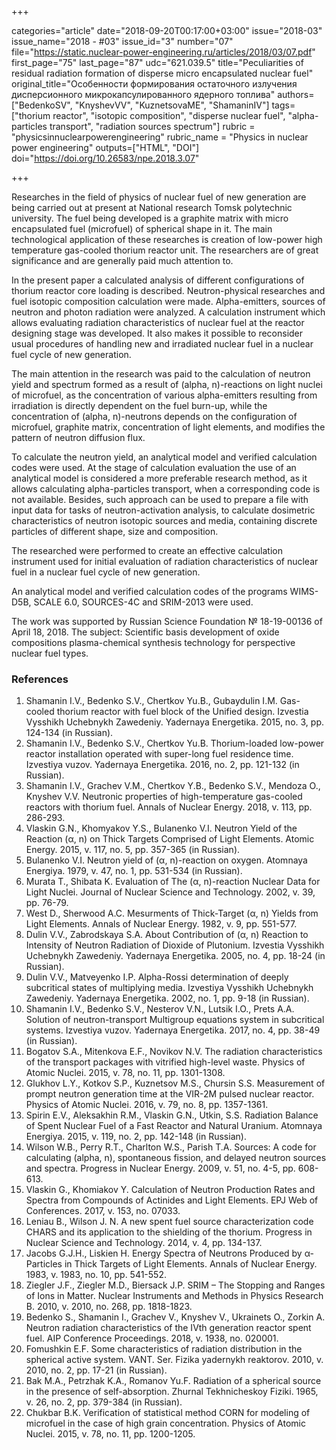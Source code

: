 +++

categories="article"
date="2018-09-20T00:17:00+03:00"
issue="2018-03"
issue_name="2018 - #03"
issue_id="3"
number="07"
file="https://static.nuclear-power-engineering.ru/articles/2018/03/07.pdf"
first_page="75"
last_page="87"
udc="621.039.5"
title="Peculiarities of residual radiation formation of disperse micro encapsulated nuclear fuel"
original_title="Особенности формирования остаточного излучения дисперсионного микрокапсулированного ядерного топлива"
authors=["BedenkoSV", "KnyshevVV", "KuznetsovaME", "ShamaninIV"]
tags=["thorium reactor", "isotopic composition", "disperse nuclear fuel", "alpha-particles transport", "radiation sources spectrum"]
rubric = "physicsinnuclearpowerengineering"
rubric_name = "Physics in nuclear power engineering"
outputs=["HTML", "DOI"]
doi="https://doi.org/10.26583/npe.2018.3.07"

+++

Researches in the field of physics of nuclear fuel of new generation are being carried out at present at National research Tomsk polytechnic university. The fuel being developed is a graphite matrix with micro encapsulated fuel (microfuel) of spherical shape in it. The main technological application of these researches is creation of low-power high temperature gas-cooled thorium reactor unit. The researchers are of great significance and are generally paid much attention to.

In the present paper a calculated analysis of different configurations of thorium reactor core loading is described. Neutron-physical researches and fuel isotopic composition calculation were made. Alpha-emitters, sources of neutron and photon radiation were analyzed. A calculation instrument which allows evaluating radiation characteristics of nuclear fuel at the reactor designing stage was developed. It also makes it possible to reconsider usual procedures of handling new and irradiated nuclear fuel in a nuclear fuel cycle of new generation.

The main attention in the research was paid to the calculation of neutron yield and spectrum formed as a result of (alpha, n)-reactions on light nuclei of microfuel, as the concentration of various alpha-emitters resulting from irradiation is directly dependent on the fuel burn-up, while the concentration of (alpha, n)-neutrons depends on the configuration of microfuel, graphite matrix, concentration of light elements, and modifies the pattern of neutron diffusion flux.

To calculate the neutron yield, an analytical model and verified calculation codes were used. At the stage of calculation evaluation the use of an analytical model is considered a more preferable research method, as it allows calculating alpha-particles transport, when a corresponding code is not available. Besides, such approach can be used to prepare a file with input data for tasks of neutron-activation analysis, to calculate dosimetric characteristics of neutron isotopic sources and media, containing discrete particles of different shape, size and composition.

The researched were performed to create an effective calculation instrument used for initial evaluation of radiation characteristics of nuclear fuel in a nuclear fuel cycle of new generation.

An analytical model and verified calculation codes of the programs WIMS-D5B, SCALE 6.0, SOURCES-4C and SRIM-2013 were used.

The work was supported by Russian Science Foundation № 18-19-00136 of April 18, 2018. The subject: Scientific basis development of oxide compositions plasma-chemical synthesis technology for perspective nuclear fuel types.

### References

1. Shamanin I.V., Bedenko S.V., Chertkov Yu.B., Gubaydulin I.M. Gas-cooled thorium reactor with fuel block of the Unified design. Izvestia Vysshikh Uchebnykh Zawedeniy. Yadernaya Energetika. 2015, no. 3, pp. 124-134 (in Russian).
2. Shamanin I.V., Bedenko S.V., Chertkov Yu.B. Thorium-loaded low-power reactor installation operated with super-long fuel residence time. Izvestiya vuzov. Yadernaya Energetika. 2016, no. 2, pp. 121-132 (in Russian).
3. Shamanin I.V., Grachev V.M., Chertkov Y.B., Bedenko S.V., Mendoza O., Knyshev V.V. Neutronic properties of high-temperature gas-cooled reactors with thorium fuel. Annals of Nuclear Energy. 2018, v. 113, pp. 286-293.
4. Vlaskin G.N., Khomyakov Y.S., Bulanenko V.I. Neutron Yield of the Reaction (α, n) on Thick Targets Comprised of Light Elements. Atomic Energy. 2015, v. 117, no. 5, pp. 357-365 (in Russian).
5. Bulanenko V.I. Neutron yield of (α, n)-reaction on oxygen. Atomnaya Energiya. 1979, v. 47, no. 1, pp. 531-534 (in Russian).
6. Murata T., Shibata K. Evaluation of The (α, n)-reaction Nuclear Data for Light Nuclei. Journal of Nuclear Science and Technology. 2002, v. 39, pp. 76-79.
7. West D., Sherwood A.C. Mesurments of Thick-Target (α, n) Yields from Light Elements. Annals of Nuclear Energy. 1982, v. 9, pp. 551-577.
8. Dulin V.V., Zabrodskaya S.A. About Contribution of (α, n) Reaction to Intensity of Neutron Radiation of Dioxide of Plutonium. Izvestia Vysshikh Uchebnykh Zawedeniy. Yadernaya Energetika. 2005, no. 4, pp. 18-24 (in Russian).
9. Dulin V.V., Matveyenko I.P. Alpha-Rossi determination of deeply subcritical states of multiplying media. Izvestiya Vysshikh Uchebnykh Zawedeniy. Yadernaya Energetika. 2002, no. 1, pp. 9-18 (in Russian).
10. Shamanin I.V., Bedenko S.V., Nesterov V.N., Lutsik I.O., Prets A.A. Solution of neutron-transport Multigroup equations system in subcritical systems. Izvestiya vuzov. Yadernaya Energetika. 2017, no. 4, pp. 38-49 (in Russian).
11. Bogatov S.A., Mitenkova E.F., Novikov N.V. The radiation characteristics of the transport packages with vitrified high-level waste. Physics of Atomic Nuclei. 2015, v. 78, no. 11, pp. 1301-1308.
12. Glukhov L.Y., Kotkov S.P., Kuznetsov M.S., Chursin S.S. Measurement of prompt neutron generation time at the VIR-2M pulsed nuclear reactor. Physics of Atomic Nuclei. 2016, v. 79, no. 8, pp. 1357-1361.
13. Spirin E.V., Aleksakhin R.M., Vlaskin G.N., Utkin, S.S. Radiation Balance of Spent Nuclear Fuel of a Fast Reactor and Natural Uranium. Atomnaya Energiya. 2015, v. 119, no. 2, pp. 142-148 (in Russian).
14. Wilson W.B., Perry R.T., Charlton W.S., Parish T.A. Sources: A code for calculating (alpha, n), spontaneous fission, and delayed neutron sources and spectra. Progress in Nuclear Energy. 2009, v. 51, no. 4-5, pp. 608-613.
15. Vlaskin G., Khomiakov Y. Calculation of Neutron Production Rates and Spectra from Compounds of Actinides and Light Elements. EPJ Web of Conferences. 2017, v. 153, no. 07033.
16. Leniau B., Wilson J. N. A new spent fuel source characterization code CHARS and its application to the shielding of the thorium. Progress in Nuclear Science and Technology. 2014, v. 4, pp. 134-137.
17. Jacobs G.J.H., Liskien H. Energy Spectra of Neutrons Produced by α-Particles in Thick Targets of Light Elements. Annals of Nuclear Energy. 1983, v. 1983, no. 10, pp. 541-552.
18. Ziegler J.F., Ziegler M.D., Biersack J.P. SRIM – The Stopping and Ranges of Ions in Matter. Nuclear Instruments and Methods in Physics Research B. 2010, v. 2010, no. 268, pp. 1818-1823.
19. Bedenko S., Shamanin I., Grachev V., Knyshev V., Ukrainets O., Zorkin A. Neutron radiation characteristics of the IVth generation reactor spent fuel. AIP Conference Proceedings. 2018, v. 1938, no. 020001.
20. Fomushkin E.F. Some characteristics of radiation distribution in the spherical active system. VANT. Ser. Fizika yadernykh reaktorov. 2010, v. 2010, no. 2, pp. 17-21 (in Russian).
21. Bak M.A., Petrzhak K.A., Romanov Yu.F. Radiation of a spherical source in the presence of self-absorption. Zhurnal Tekhnicheskoy Fiziki. 1965, v. 26, no. 2, pp. 379-384 (in Russian).
22. Chukbar B.K. Verification of statistical method CORN for modeling of microfuel in the case of high grain concentration. Physics of Atomic Nuclei. 2015, v. 78, no. 11, pp. 1200-1205.